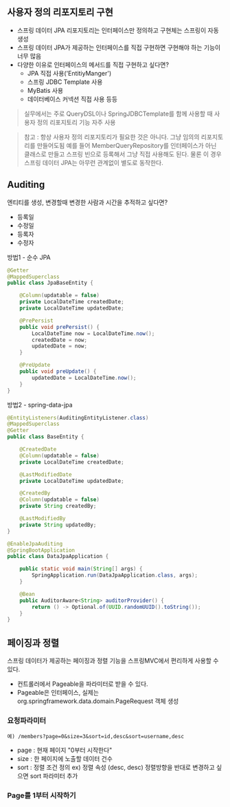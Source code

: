 ## 사용자 정의 리포지토리 구현
- 스프링 데이터 JPA 리포지토리는 인터페이스만 정의하고 구현체는 스프링이 자동 생성
- 스프링 데이터 JPA가 제공하는 인터페이스를 직접 구현하면 구현해야 하는 기능이 너무 많음
- 다양한 이유로 인터페이스의 메서드를 직접 구현하고 싶다면?
  - JPA 직접 사용('EntitiyManger')
  - 스프링 JDBC Template 사용
  - MyBatis 사용
  - 데이터베이스 커넥션 직접 사용 등등

> 실무에서는 주로 QueryDSL이나 SpringJDBCTemplate를 함께 사용할 때 사용자 정의
> 리포지토리 기능 자주 사용

> 참고 : 항상 사용자 정의 리포지토리가 필요한 것은 아니다. 그냥 임의의 리포지토리를 만들어도됨
> 예를 들어 MemberQueryRepository를 인터페이스가 아닌 클래스로 만들고 스프링 빈으로
> 등록해서 그냥 직접 사용해도 된다. 물론 이 경우 스프링 데이터 JPA는 아무런 관계없이 별도로 동작한다.


## Auditing
엔티티를 생성, 변경할때 변경한 사람과 시간을 추적하고 싶다면?
- 등록일
- 수정일
- 등록자
- 수정자

방법1 - 순수 JPA 
```java
@Getter
@MappedSuperclass
public class JpaBaseEntity {

    @Column(updatable = false)
    private LocalDateTime createdDate;
    private LocalDateTime updatedDate;

    @PrePersist
    public void prePersist() {
        LocalDateTime now = LocalDateTime.now();
        createdDate = now;
        updatedDate = now;
    }

    @PreUpdate
    public void preUpdate() {
        updatedDate = LocalDateTime.now();
    }
}
```
방법2 - spring-data-jpa
```java
@EntityListeners(AuditingEntityListener.class)
@MappedSuperclass
@Getter
public class BaseEntity {

    @CreatedDate
    @Column(updatable = false)
    private LocalDateTime createdDate;

    @LastModifiedDate
    private LocalDateTime updatedDate;

    @CreatedBy
    @Column(updatable = false)
    private String createdBy;

    @LastModifiedBy
    private String updatedBy;
}
```

```java
@EnableJpaAuditing
@SpringBootApplication
public class DataJpaApplication {

	public static void main(String[] args) {
		SpringApplication.run(DataJpaApplication.class, args);
	}

	@Bean
	public AuditorAware<String> auditorProvider() {
		return () -> Optional.of(UUID.randomUUID().toString());
	}
}
```
## 페이징과 정렬
스프링 데이터가 제공하는 페이징과 정렬 기능을 스프링MVC에서
편리하게 사용할 수 있다. 

- 컨트롤러에서 Pageable을 파라미터로 받을 수 있다.
- Pageable은 인터페이스, 실제는 org.springframework.data.domain.PageRequest 객체 생성

### 요청파라미터
```agsl
예) /members?page=0&size=3&sort=id,desc&sort=username,desc
```
- page : 현재 페이지 "0부터 시작한다"
- size : 한 페이지에 노출할 데이터 건수
- sort : 정렬 조건 정의 ex) 정렬 속성 (desc, desc) 정렬방향을 반대로 변경하고 싶으면 sort 파라미터 추가 

### Page를 1부터 시작하기












